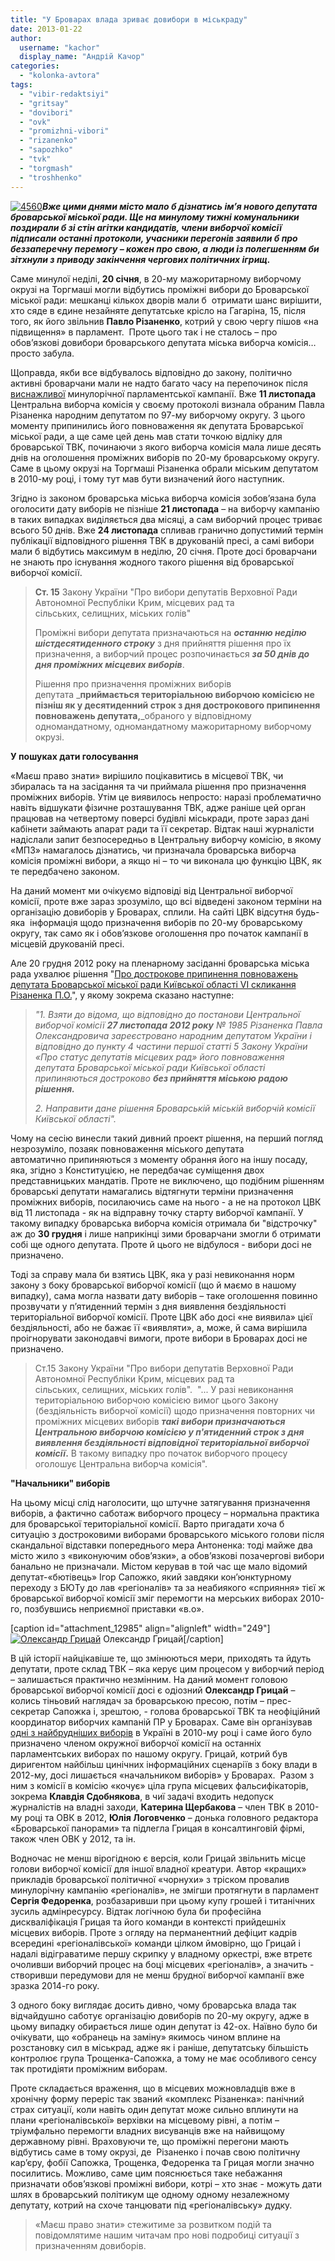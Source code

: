 ```yaml
---
title: "У Броварах влада зриває довибори в міськраду"
date: 2013-01-22
author: 
  username: "kachor"
  display_name: "Андрій Качор"
categories: 
  - "kolonka-avtora"
tags: 
  - "vibir-redaktsiyi"
  - "gritsay"
  - "dovibori"
  - "ovk"
  - "promizhni-vibori"
  - "rizanenko"
  - "sapozhko"
  - "tvk"
  - "torgmash"
  - "troshhenko"
---
```


[![4560](https://mpz.brovary.org/wp-content/uploads/2013/01/4560.jpeg)](https://mpz.brovary.org/u-brovarah-vlada-zrivaye-vibori-v-miskradu/attachment/4560/)**_Вже цими днями місто мало б дізнатись ім’я нового депутата броварської міської ради. Ще на минулому тижні комунальники поздирали б зі стін агітки кандидатів, члени виборчої комісії підписали останні протоколи, учасники перегонів заявили б про беззаперечну перемогу – кожен про свою, а люди із полегшенням би зітхнули з приводу закінчення чергових політичних ігрищ._**

Саме минулої неділі, **20 січня**, в 20-му мажоритарному виборчому окрузі на Торгмаші могли відбутись проміжні вибори до Броварської міської ради: мешканці кількох дворів мали б  отримати шанс вирішити, хто сяде в єдине незайняте депутатське крісло на Гагаріна, 15, після того, як його звільнив **Павло Різаненко**, котрий у свою чергу пішов «на підвищення» в парламент.  Проте цього так і не сталось – про обов’язкові довибори броварського депутата міська виборча комісія… просто забула.

Щоправда, якби все відбувалось відповідно до закону, політично активні броварчани мали не надто багато часу на перепочинок після [виснажливої](https://mpz.brovary.org/shho-i-treba-bulo-dovesti/) минулорічної парламентської кампанії. Вже **11 листопада** Центральна виборча комісія у своєму протоколі визнала обраним Павла Різаненка народним депутатом по 97-му виборчому округу. З цього моменту припинились його повноваження як депутата Броварської міської ради, а ще саме цей день мав стати точкою відліку для броварської ТВК, починаючи з якого виборча комісія мала лише десять днів на оголошення проміжних виборів по 20-му броварському округу. Саме в цьому окрузі на Торгмаші Різаненка обрали міським депутатом в 2010-му році, і тому тут мав бути визначений його наступник.

Згідно із законом броварська міська виборча комісія зобов’язана була оголосити дату виборів не пізніше **21 листопада** – на виборчу кампанію в таких випадках виділяється два місяці, а сам виборчий процес триває всього 50 днів. Вже **24 листопада** спливав гранично допустимий термін публікації відповідного рішення ТВК в друкованій пресі, а самі вибори мали б відбутись максимум в неділю, 20 січня. Проте досі броварчани не знають про існування жодного такого рішення від броварської виборчої комісії.

> **Cт. 15** Закону України "Про вибори депутатів Верховної Ради Автономної Республіки Крим, місцевих рад та сільських, селищних, міських голів"
> 
> Проміжні вибори депутата призначаються на _**останню неділю шістдесятиденного строку**_ з дня прийняття рішення про їх призначення, а виборчий процес розпочинається _**за 50 днів до дня проміжних місцевих виборів**_.
> 
> Рішення про призначення проміжних виборів депутата _**приймається територіальною виборчою комісією не пізніш як у десятиденний строк з дня дострокового припинення повноважень депутата,**_обраного у відповідному одномандатному, одномандатному мажоритарному виборчому окрузі.

**У пошуках дати голосування**

«Маєш право знати» вирішило поцікавитись в місцевої ТВК, чи збиралась та на засідання та чи приймала рішення про призначення проміжних виборів. Утім це виявилось непросто: наразі проблематично навіть відшукати фізичне розташування ТВК, адже раніше цей орган працював на четвертому поверсі будівлі міськради, проте зараз дані кабінети займають апарат ради та її секретар. Відтак наші журналісти надіслали запит безпосередньо в Центральну виборчу комісію, в якому «МПЗ» намагалось дізнатись, чи призначала броварська виборча комісія проміжні вибори, а якщо ні – то чи виконала цю функцію ЦВК, як те передбачено законом.

На даний момент ми очікуємо відповіді від Центральної виборчої комісії, проте вже зараз зрозуміло, що всі відведені законом терміни на організацію довиборів у Броварах, сплили. На сайті ЦВК відсутня будь-яка  інформація щодо призначення виборів по 20-му броварському округу, так само як і обов’язкове оголошення про початок кампанії в місцевій друкованій пресі.

Але 20 грудня 2012 року на пленарному засіданні броварська міська рада ухвалює рішення "[Про дострокове припинення повноважень депутата Броварської міської ради Київської області VI скликання Різаненка П.О.](http://docs.pravo-znaty.org.ua/p6443/20.12.2012/821-27-06)", у якому зокрема сказано наступне:

> _"1. Взяти до відома, що відповідно до постанови Центральної виборчої комісії **27 листопада 2012 року** № 1985 Різаненка Павла Олександровича зареєстровано народним депутатом України і відповідно до пункту 4 частини першої статті 5 Закону України «Про статус депутатів місцевих рад» його повноваження депутата Броварської міської ради Київської області припиняються достроково **без прийняття міською радою рішення.**_
> 
> _2\. Направити дане рішення Броварській міській виборчій комісії Київської області"._

Чому на сесію винесли такий дивний проект рішення, на перший погляд незрозуміло, позаяк повноваження міського депутата автоматично припиняються з моменту обрання його на іншу посаду, яка, згідно з Конституцією, не передбачає суміщення двох представницьких мандатів. Проте не виключено, що подібним рішенням броварські депутати намагались відтягнути терміни призначення проміжних виборів, посилаючись саме на нього - а не на протокол ЦВК від 11 листопада - як на відправну точку старту виборчої кампанії. У такому випадку броварська виборча комісія отримала би "відстрочку" аж до **30 грудня** і лише наприкінці зими броварчани змогли б отримати собі ще одного депутата. Проте й цього не відбулося - вибори досі не призначено.

Тоді за справу мала би взятись ЦВК, яка у разі невиконання норм закону з боку броварської виборчої комісії (що й маємо в нашому випадку), сама могла назвати дату виборів – таке оголошення повинно прозвучати у п’ятиденний термін з дня виявлення бездіяльності територіальної виборчої комісії. Проте ЦВК або досі «не виявила» цієї бездіяльності, або не бажає її «виявляти», а, може, й сама вирішила проігнорувати законодавчі вимоги, проте вибори в Броварах досі не призначено.

> Ст.15 Закону України "Про вибори депутатів Верховної Ради Автономної Республіки Крим, місцевих рад та сільських, селищних, міських голів".  "... У разі невиконання територіальною виборчою комісією вимог цього Закону (бездіяльність виборчої комісії) щодо призначення повторних чи проміжних місцевих виборів **_такі вибори призначаються Центральною виборчою комісією у п'ятиденний строк з дня виявлення бездіяльності відповідної територіальної виборчої комісії_.** В такому випадку про початок виборчого процесу оголошує Центральна виборча комісія".

**"Начальники" виборів**

На цьому місці слід наголосити, що штучне затягування призначення виборів, а фактично саботаж виборчого процесу – нормальна практика для броварської територіальної комісії. Варто пригадати хоча б ситуацію з достроковими виборами броварського міського голови після скандальної відставки попереднього мера Антоненка: тоді майже два місто жило з «виконуючим обов’язки», а обов’язкові позачергові вибори банально не призначали. Містом керував в той час ще мало відомий депутат-«бютівець» Ігор Сапожко, який завдяки кон’юнктурному переходу з БЮТу до лав «регіоналів» та за неабиякого «сприяння» тієї ж броварської виборчої комісії зміг перемогти на мерських виборах 2010-го, позбувшись неприємної приставки «в.о».

\[caption id="attachment\_12985" align="alignleft" width="249"\][![Олександр Грицай](https://mpz.brovary.org/wp-content/uploads/2013/01/IMG_4294.jpg)](https://mpz.brovary.org/u-brovarah-vlada-zrivaye-vibori-v-miskradu/img_4294-2/) Олександр Грицай\[/caption\]

В цій історії найцікавіше те, що змінюються мери, приходять та йдуть депутати, проте склад ТВК – яка керує цим процесом у виборчий період – залишається практично незмінним. На даний момент головою броварської виборчої комісії досі є одіозний **Олександр Грицай** – колись тіньовий наглядач за броварською пресою, потім – прес-секретар Сапожка і, зрештою, - голова броварської ТВК та неофіційний координатор виборчих кампаній ПР у Броварах. Саме він організував [одні з найбрудніших виборів](http://brovary.wordpress.com/) в Україні в 2010-му році і саме його було призначено членом окружної виборчої комісії на останніх парламентських виборах по нашому округу. Грицай, котрий був диригентом найбільш цинічних інформаційних сценаріїв з боку влади в 2012-му, досі лишається «начальником виборів» у Броварах.  Разом з ним з комісії в комісію «кочує» ціла група місцевих фальсифікаторів, зокрема **Клавдія Сдобнякова**, в чиї задачі входить недопуск журналістів на владні заходи, **Катерина Щербакова** – член ТВК в 2010-му році та ОВК в 2012, **Юлія Логовченко** – донька головного редактора «Броварської панорами» та підлегла Грицая в консалтинговій фірмі, також член ОВК у 2012, та ін.

Водночас не менш вірогідною є версія, коли Грицай звільнить місце голови виборчої комісії для іншої владної креатури. Автор «кращих» прикладів броварської політичної «чорнухи» з тріском провалив минулорічну кампанію «регіоналів», не змігши протягнути в парламент **Сергія Федоренка**, розбазаривши при цьому купу грошей і титанічних зусиль адмінресурсу. Відтак логічною була би професійна дискваліфікація Грицая та його команди в контексті прийдешніх місцевих виборів. Проте з огляду на перманентний дефіцит кадрів всередині «регіоналівської» команди цілком ймовірно, що Грицай і надалі відіграватиме першу скрипку у владному оркестрі, вже втретє очоливши виборчий процес на боці місцевих «регіоналів», а значить -  створивши передумови для не менш брудної виборчої кампанії вже зразка 2014-го року.

З одного боку виглядає досить дивно, чому броварська влада так відчайдушно саботує організацію довиборів по 20-му округу, адже в цьому випадку обирається лише один депутат із 42-ох. Наївно було би очікувати, що «обранець на заміну» якимось чином вплине на розстановку сил в міськрад, адже як і раніше, депутатську більшість контролює група Трощенка-Сапожка, а тому не має особливого сенсу так протидіяти проміжним виборам.

Проте складається враження, що в місцевих можновладців вже в хронічну форму переріс так званий «комплекс Різаненка»: панічний страх ситуації, коли навіть один депутат може сильно вплинути на плани «регіоналівської» верхівки на місцевому рівні, а потім – тріумфально перемогти владних висуванців вже на найвищому державному рівні. Враховуючи те, що проміжні перегони мають відбутись саме в тому окрузі, де  Різаненко і почав свою політичну кар’єру, фобії Сапожка, Трощенка, Федоренка та Грицая могли значно посилитись. Можливо, саме цим пояснюється таке небажання призначати обов’язкові проміжні вибори, котрі – хто знає - можуть дати шлях в броварський політикум ще одному одному незалежному депутату, котрий на схоче танцювати під «регіоналівську» дудку.

> «Маєш право знати» стежитиме за розвитком подій та повідомлятиме нашим читачам про нові подробиці ситуації з призначенням довиборів.
